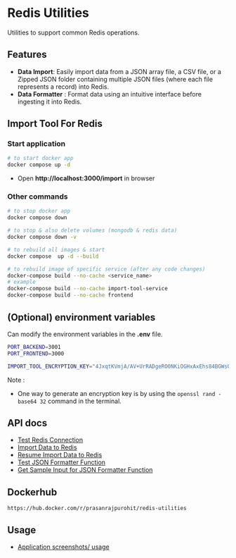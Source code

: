 # Redis Utilities

Utilities to support common Redis operations.

## Features

- **Data Import**: Easily import data from a JSON array file, a CSV file, or a Zipped JSON folder containing multiple JSON files (where each file represents a record) into Redis.
- **Data Formatter** : Format data using an intuitive interface before ingesting it into Redis.

## Import Tool For Redis

### Start application

```sh
# to start docker app
docker compose up -d
```

- Open **http://localhost:3000/import** in browser

### Other commands

```sh
# to stop docker app
docker compose down

# to stop & also delete volumes (mongodb & redis data)
docker compose down -v

# to rebuild all images & start
docker compose  up -d --build

# to rebuild image of specific service (after any code changes)
docker-compose build --no-cache <service_name>
# example
docker-compose build --no-cache import-tool-service
docker-compose build --no-cache frontend
```

## (Optional) environment variables

Can modify the environment variables in the **.env** file.

```sh title="./.env"
PORT_BACKEND=3001
PORT_FRONTEND=3000

IMPORT_TOOL_ENCRYPTION_KEY="4JxqtKVmjA/AV+UrRADgeRO0NKiOGHxAxEhs84BGWsQ="
```

Note :

- One way to generate an encryption key is by using the `openssl rand -base64 32` command in the terminal.

## API docs

- [Test Redis Connection](./docs/api/test-redis-connection.md)
- [Import Data to Redis](./docs/api/import-data-to-redis.md)
- [Resume Import Data to Redis](./docs/api/resume-import-data-to-redis.md)
- [Test JSON Formatter Function](./docs/api/test-json-formatter-fn.md)
- [Get Sample Input for JSON Formatter Function ](./docs/api/get-sample-input-for-json-formatter-fn.md)

## Dockerhub

`https://hub.docker.com/r/prasanrajpurohit/redis-utilities`

## Usage

- [Application screenshots/ usage](./docs/usage.md)
